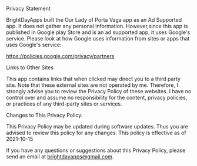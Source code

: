 Privacy Statement

   BrightDayApps built the Our Lady of Porta Vaga app as an Ad Supported app. It does not gather any personal information. 
   However,since this app is published in Google play Store and is an ad supported app,  it uses Google's service. Please look at
   how Google uses information from sites or apps that uses Google's service:

   https://policies.google.com/privacy/partners
  


   
   Links to Other Sites

   This app contains links that when clicked may direct you to a third party site.
   Note that these external sites are not operated by me.
   Therefore, I strongly
   advise you to review the Privacy Policy of these websites.
   I have no control over and assume no responsibility for the content,
   privacy policies, or practices
   of any third-party sites or services.

   Changes to This Privacy Policy:   
   
   This Privacy Policy may be updated during software updates. Thus you are advised
   to review this policy for any changes. This policy is effective as of 2021-10-15
   
   If you have any questions or suggestions about this Privacy Policy, please
   send an email at brightdayapps@gmail.com.
